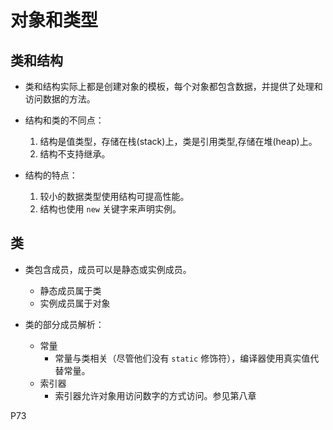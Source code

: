 # 对象和类型

## 类和结构
- 类和结构实际上都是创建对象的模板，每个对象都包含数据，并提供了处理和访问数据的方法。
- 结构和类的不同点：
    1. 结构是值类型，存储在栈(stack)上，类是引用类型,存储在堆(heap)上。
    2. 结构不支持继承。

- 结构的特点：
    1. 较小的数据类型使用结构可提高性能。
    2. 结构也使用 <code>new</code> 关键字来声明实例。

## 类
- 类包含成员，成员可以是静态或实例成员。
    - 静态成员属于类
    - 实例成员属于对象

- 类的部分成员解析：
    - 常量
        - 常量与类相关（尽管他们没有 <code>static</code> 修饰符），编译器使用真实值代替常量。
    - 索引器
        - 索引器允许对象用访问数字的方式访问。参见第八章

P73